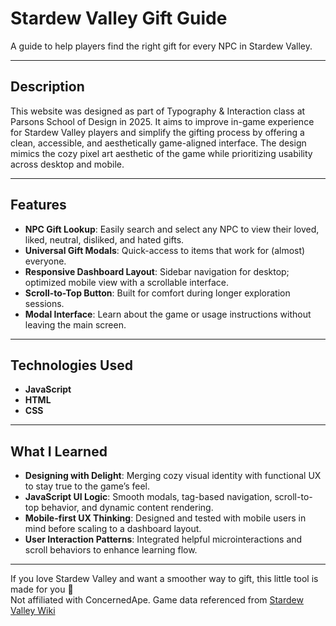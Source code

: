 # Stardew Valley Gift Guide  
A guide to help players find the right gift for every NPC in Stardew Valley.

---

## Description  
This website was designed as part of Typography & Interaction class at Parsons School of Design in 2025. It aims to improve in-game experience for Stardew Valley players and simplify the gifting process by offering a clean, accessible, and aesthetically game-aligned interface. The design mimics the cozy pixel art aesthetic of the game while prioritizing usability across desktop and mobile.

---

## Features

- **NPC Gift Lookup**: Easily search and select any NPC to view their loved, liked, neutral, disliked, and hated gifts.  
- **Universal Gift Modals**: Quick-access to items that work for (almost) everyone.  
- **Responsive Dashboard Layout**: Sidebar navigation for desktop; optimized mobile view with a scrollable interface.  
- **Scroll-to-Top Button**: Built for comfort during longer exploration sessions.  
- **Modal Interface**: Learn about the game or usage instructions without leaving the main screen.

---

## Technologies Used

- **JavaScript**
- **HTML**
- **CSS**  

---

## What I Learned

- **Designing with Delight**: Merging cozy visual identity with functional UX to stay true to the game’s feel.  
- **JavaScript UI Logic**: Smooth modals, tag-based navigation, scroll-to-top behavior, and dynamic content rendering.  
- **Mobile-first UX Thinking**: Designed and tested with mobile users in mind before scaling to a dashboard layout.  
- **User Interaction Patterns**: Integrated helpful microinteractions and scroll behaviors to enhance learning flow.  

---

If you love Stardew Valley and want a smoother way to gift, this little tool is made for you 💛  
Not affiliated with ConcernedApe. Game data referenced from [Stardew Valley Wiki](https://stardewvalleywiki.com/)
